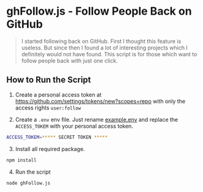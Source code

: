# ghFollow.js - Follow People Back on GitHub

> I started following back on GitHub. First I thought this feature is useless. But since then I found a lot of interesting projects which I definitely would not have found. This script is for those which want to follow people back with just one click.

## How to Run the Script

1. Create a personal access token at https://github.com/settings/tokens/new?scopes=repo with only the access rights `user:follow`

2. Create a `.env` env file. Just rename [example.env](example.env) and replace the `ACCESS_TOKEM` with your personal access token. 

```bash
ACCESS_TOKEM=***** SECRET TOKEN *****
```

3. Install all required package.

```bash
npm install
```

4. Run the script

```bash
node ghFollow.js
```




